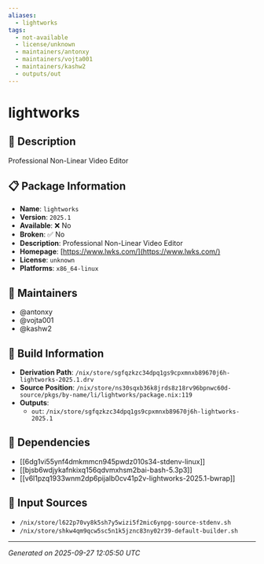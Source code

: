 ```yaml
---
aliases:
  - lightworks
tags:
  - not-available
  - license/unknown
  - maintainers/antonxy
  - maintainers/vojta001
  - maintainers/kashw2
  - outputs/out
---
```


# lightworks

## 📝 Description

Professional Non-Linear Video Editor

## 📋 Package Information

- **Name**: `lightworks`
- **Version**: `2025.1`
- **Available**: ❌ No
- **Broken**: ✅ No
- **Description**: Professional Non-Linear Video Editor
- **Homepage**: [https://www.lwks.com/](https://www.lwks.com/)
- **License**: `unknown`
- **Platforms**: `x86_64-linux`
## 👥 Maintainers

- @antonxy
- @vojta001
- @kashw2


## 🔧 Build Information

- **Derivation Path**: `/nix/store/sgfqzkzc34dpq1gs9cpxmnxb89670j6h-lightworks-2025.1.drv`
- **Source Position**: `/nix/store/ns30sqxb36k8jrds8z18rv96bpnwc60d-source/pkgs/by-name/li/lightworks/package.nix:119`
- **Outputs**:
  - `out`:  `/nix/store/sgfqzkzc34dpq1gs9cpxmnxb89670j6h-lightworks-2025.1`

## 🔗 Dependencies

- [[6dg1vi55ynf4dmkmmcn945pwdz010s34-stdenv-linux]]
- [[bjsb6wdjykafnkixq156qdvmxhsm2bai-bash-5.3p3]]
- [[v6l1pzq1933wnm2dp6pijalb0cv41p2v-lightworks-2025.1-bwrap]]

## 📁 Input Sources

- `/nix/store/l622p70vy8k5sh7y5wizi5f2mic6ynpg-source-stdenv.sh`
- `/nix/store/shkw4qm9qcw5sc5n1k5jznc83ny02r39-default-builder.sh`

---
*Generated on 2025-09-27 12:05:50 UTC*
